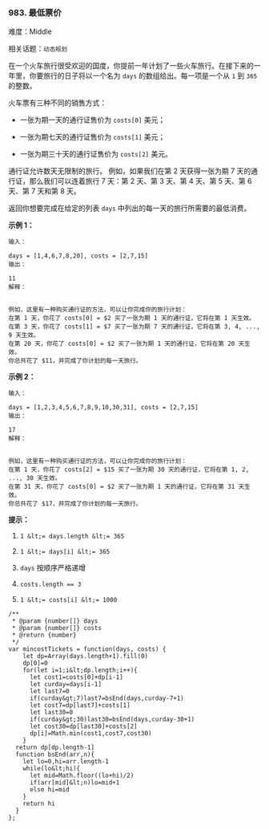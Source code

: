 ### 983. 最低票价

难度：Middle

相关话题：`动态规划`

在一个火车旅行很受欢迎的国度，你提前一年计划了一些火车旅行。在接下来的一年里，你要旅行的日子将以一个名为 `days` 的数组给出。每一项是一个从 `1` 到 `365` 的整数。



火车票有三种不同的销售方式：





* 一张为期一天的通行证售价为 `costs[0]`  美元；

* 一张为期七天的通行证售价为 `costs[1]`  美元；

* 一张为期三十天的通行证售价为 `costs[2]`  美元。





通行证允许数天无限制的旅行。 例如，如果我们在第 2 天获得一张为期 7 天的通行证，那么我们可以连着旅行 7 天：第 2 天、第 3 天、第 4 天、第 5 天、第 6 天、第 7 天和第 8 天。



返回你想要完成在给定的列表 `days` 中列出的每一天的旅行所需要的最低消费。







 **示例 1：** 





```
输入：

days = [1,4,6,7,8,20], costs = [2,7,15]
输出：

11
解释： 


例如，这里有一种购买通行证的方法，可以让你完成你的旅行计划：
在第 1 天，你花了 costs[0] = $2 买了一张为期 1 天的通行证，它将在第 1 天生效。
在第 3 天，你花了 costs[1] = $7 买了一张为期 7 天的通行证，它将在第 3, 4, ..., 9 天生效。
在第 20 天，你花了 costs[0] = $2 买了一张为期 1 天的通行证，它将在第 20 天生效。
你总共花了 $11，并完成了你计划的每一天旅行。

```

 **示例 2：** 





```
输入：

days = [1,2,3,4,5,6,7,8,9,10,30,31], costs = [2,7,15]
输出：

17
解释：


例如，这里有一种购买通行证的方法，可以让你完成你的旅行计划： 
在第 1 天，你花了 costs[2] = $15 买了一张为期 30 天的通行证，它将在第 1, 2, ..., 30 天生效。
在第 31 天，你花了 costs[0] = $2 买了一张为期 1 天的通行证，它将在第 31 天生效。 
你总共花了 $17，并完成了你计划的每一天旅行。

```





 **提示：** 





1.  `1 &lt;= days.length &lt;= 365` 

2.  `1 &lt;= days[i] &lt;= 365` 

3.  `days` 按顺序严格递增

4.  `costs.length == 3` 

5.  `1 &lt;= costs[i] &lt;= 1000` 






```
/**
 * @param {number[]} days
 * @param {number[]} costs
 * @return {number}
 */
var mincostTickets = function(days, costs) {
    let dp=Array(days.length+1).fill(0)
    dp[0]=0
    for(let i=1;i&lt;dp.length;i++){
      let cost1=costs[0]+dp[i-1]
      let curday=days[i-1]
      let last7=0
      if(curday&gt;7)last7=bsEnd(days,curday-7+1)
      let cost7=dp[last7]+costs[1]
      let last30=0
      if(curday&gt;30)last30=bsEnd(days,curday-30+1)
      let cost30=dp[last30]+costs[2]
      dp[i]=Math.min(cost1,cost7,cost30)
    }
  return dp[dp.length-1]
  function bsEnd(arr,n){
    let lo=0,hi=arr.length-1
    while(lo&lt;hi){
      let mid=Math.floor((lo+hi)/2)
      if(arr[mid]&lt;n)lo=mid+1
      else hi=mid
    }
    return hi
  }
};



```
